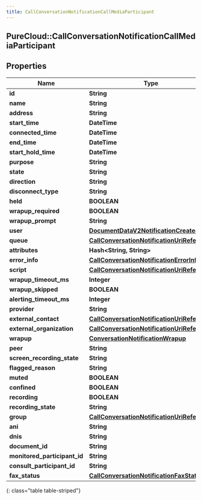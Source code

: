 ```yaml
---
title: CallConversationNotificationCallMediaParticipant
---
```

## PureCloud::CallConversationNotificationCallMediaParticipant

## Properties

|Name | Type | Description | Notes|
|------------ | ------------- | ------------- | -------------|
| **id** | **String** |  | [optional] |
| **name** | **String** |  | [optional] |
| **address** | **String** |  | [optional] |
| **start_time** | **DateTime** |  | [optional] |
| **connected_time** | **DateTime** |  | [optional] |
| **end_time** | **DateTime** |  | [optional] |
| **start_hold_time** | **DateTime** |  | [optional] |
| **purpose** | **String** |  | [optional] |
| **state** | **String** |  | [optional] |
| **direction** | **String** |  | [optional] |
| **disconnect_type** | **String** |  | [optional] |
| **held** | **BOOLEAN** |  | [optional] |
| **wrapup_required** | **BOOLEAN** |  | [optional] |
| **wrapup_prompt** | **String** |  | [optional] |
| **user** | [**DocumentDataV2NotificationCreatedBy**](DocumentDataV2NotificationCreatedBy.html) |  | [optional] |
| **queue** | [**CallConversationNotificationUriReference**](CallConversationNotificationUriReference.html) |  | [optional] |
| **attributes** | **Hash&lt;String, String&gt;** |  | [optional] |
| **error_info** | [**CallConversationNotificationErrorInfo**](CallConversationNotificationErrorInfo.html) |  | [optional] |
| **script** | [**CallConversationNotificationUriReference**](CallConversationNotificationUriReference.html) |  | [optional] |
| **wrapup_timeout_ms** | **Integer** |  | [optional] |
| **wrapup_skipped** | **BOOLEAN** |  | [optional] |
| **alerting_timeout_ms** | **Integer** |  | [optional] |
| **provider** | **String** |  | [optional] |
| **external_contact** | [**CallConversationNotificationUriReference**](CallConversationNotificationUriReference.html) |  | [optional] |
| **external_organization** | [**CallConversationNotificationUriReference**](CallConversationNotificationUriReference.html) |  | [optional] |
| **wrapup** | [**ConversationNotificationWrapup**](ConversationNotificationWrapup.html) |  | [optional] |
| **peer** | **String** |  | [optional] |
| **screen_recording_state** | **String** |  | [optional] |
| **flagged_reason** | **String** |  | [optional] |
| **muted** | **BOOLEAN** |  | [optional] |
| **confined** | **BOOLEAN** |  | [optional] |
| **recording** | **BOOLEAN** |  | [optional] |
| **recording_state** | **String** |  | [optional] |
| **group** | [**CallConversationNotificationUriReference**](CallConversationNotificationUriReference.html) |  | [optional] |
| **ani** | **String** |  | [optional] |
| **dnis** | **String** |  | [optional] |
| **document_id** | **String** |  | [optional] |
| **monitored_participant_id** | **String** |  | [optional] |
| **consult_participant_id** | **String** |  | [optional] |
| **fax_status** | [**CallConversationNotificationFaxStatus**](CallConversationNotificationFaxStatus.html) |  | [optional] |
{: class="table table-striped"}


